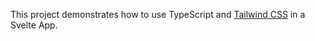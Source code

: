 This project demonstrates how to use TypeScript and [Tailwind CSS](https://tailwindcss.com/) in a Svelte App.